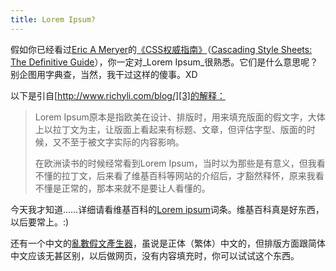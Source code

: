 ```yaml
---
title: Lorem Ipsum?
---
```

假如你已经看过[Eric A Meryer][0]的[《CSS权威指南》][1]（[Cascading Style Sheets: The Definitive Guide][2]），你一定对_Lorem Ipsum_很熟悉。它们是什么意思呢？别企图用字典查，当然，我干过这样的傻事。XD

以下是引自[http://www.richyli.com/blog/][3]的解释：

> Lorem Ipsum原本是指欧美在设计、排版时，用来填充版面的假文字，大体上以拉丁文为主，让版面上看起来有标题、文章，但评估字型、版面的时候，又不至于被文字实际的内容影响。
> 
> 在欧洲读书的时候经常看到Lorem Ipsum，当时以为那些是有意义，但我看不懂的拉丁文，后来看了维基百科等网站的介绍后，才豁然释怀，原来我看不懂是正常的，那本来就不是要让人看懂的。

今天我才知道……详细请看维基百科的[Lorem ipsum][4]词条。维基百科真是好东西，以后要常上。:)

还有一个中文的[亂數假文產生器][5]，虽说是正体（繁体）中文的，但排版方面跟简体中文应该无甚区别，以后做网页，没有内容填充时，你可以试试这个东西。

[0]: http://meyerweb.com/
[1]: http://oreilly.com.cn/book.php?bn=7-5083-0560-4
[2]: http://www.oreilly.com/catalog/css2/
[3]: http://www.richyli.com/blog/
[4]: http://zh.wikipedia.org/wiki/Lorem_ipsum
[5]: http://www.richyli.com/tool/loremipsum/wordcount.asp
